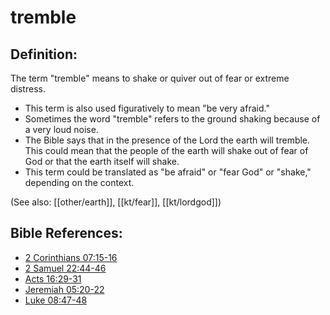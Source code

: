 # tremble #

## Definition: ##

The term "tremble" means to shake or quiver out of fear or extreme distress.

* This term is also used figuratively to mean "be very afraid."
* Sometimes the word "tremble" refers to the ground shaking because of a very loud noise.
* The Bible says that in the presence of the Lord the earth will tremble. This could mean that the people of the earth will shake out of fear of God or that the earth itself will shake.
* This term could be translated as "be afraid" or "fear God" or "shake," depending on the context.

(See also: [[other/earth]], [[kt/fear]], [[kt/lordgod]])

## Bible References: ##

* [2 Corinthians 07:15-16](en/tn/2co/help/07/15)
* [2 Samuel 22:44-46](en/tn/2sa/help/22/44)
* [Acts 16:29-31](en/tn/act/help/16/29)
* [Jeremiah 05:20-22](en/tn/jer/help/05/20)
* [Luke 08:47-48](en/tn/luk/help/08/47)